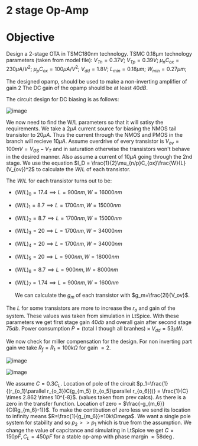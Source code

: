 # 2 stage Op-Amp 

# Objective
Design a 2-stage OTA in TSMC180nm technology.
TSMC 0.18μm technology parameters (taken from model file):
$V_{Tn} = 0.37V$; $V_{Tp} = 0.39V$; $μ_nC_{ox} = 230 μA/V^2$; $μ_pC_{ox} = 100 μA/V^2$; $V_{dd} = 1.8V$; $L_{min} = 0.18μm$; $W_{min} = 0.27μm$;

The designed opamp, should be used to make a non-inverting amplifier of gain $2$ The DC gain of the opamp should be at least $40dB$.

The circuit design for DC biasing is as follows:

![image](https://github.com/user-attachments/assets/5335cc00-c2f4-4e38-8b98-ba9a5cdc6914)

We now need to find the W/L parameters so that it will satisy the requirements. We take a $2\mu A$ current source for biasing the NMOS tail transistor to $20\mu A$. Thus the current through the NMOS and PMOS in the branch will recieve $10\mu A$. Assume overdrive of every transistor is $V_{ov}=100mV=V_{GS}-V_T$ and in saturation otherwise the transistors won't behave in the desired manner. Also assume a current of $10\mu A$ going through the 2nd stage. We use the equation $I_D = \frac{1}{2}\mu_{n/p}C_{ox}\frac{W}{L} (V_{ov})^2$ to calculate the $W/L$ of each transistor. 

The $W/L$ for each transistor turns out to be:
- $(W/L)_0 = 17.4 \implies L=900nm ,W=16000nm$
- $(W/L)_1 = 8.7 \implies L=1700nm ,W=15000nm$
- $(W/L)_2 = 8.7 \implies L=1700nm ,W=15000nm$
- $(W/L)_3 = 20 \implies L=1700nm ,W=34000nm$
- $(W/L)_4 = 20 \implies L=1700nm ,W=34000nm$
- $(W/L)_5 = 20 \implies L=900nm ,W=18000nm$
- $(W/L)_6 = 8.7 \implies L=900nm ,W=8000nm$
- $(W/L)_7 = 1.74 \implies L=900nm ,W=1600nm$

  We can calculate the $g_m$ of each transistor with $g_m=\frac{2I}{V_ov}$.

The $L$ for some transistors are more to increase the $r_o$ and gain of the system. These values was taken from simulation in LtSpice. With these parameters we get first stage gain $40db$ and overall gain after second stage $75db$. Power consumption $P = (\text{total I though all branhes}) \times V_{dd} = 53\mu W$. 

We now check for miller compensation for the design.
For non inverting part gain we take $R_f = R_1 = 100k\Omega$ for gain $= 2$.

![image](https://github.com/user-attachments/assets/07d637ed-e9e2-4fff-9590-bea3304c6119)

![image](https://github.com/user-attachments/assets/88f5fd49-e701-43cf-b0d1-513e199bfa91)

We assume $C = 0.3C_L$. Location of pole of the circuit $p_1=\frac{1}{(r_{o_1}\parallel r_{o_3})C(g_{m_5} (r_{o_5}\parallel r_{o_6}))} = \frac{1}{C} \times 2.862 \times 10^{-8}$. (values taken from prev calcs). As there is a zero in the transfer function. Location of zero = $\frac{-g_{m_6}}{C(Rg_{m_6}-1)}$. To make the contibution of zero less we send its location to infinity means $R=\frac{1}{g_{m_6}}=10k\Omega$. We want a single pole system for stability and so $p_2>>p_1$ which is true from the assumption. We change the value of capcitance and simulating in LtSpice we get $C=150pF, C_L=450pF$ for a stable op-amp with phase margin $\approx 58\deg$. 

